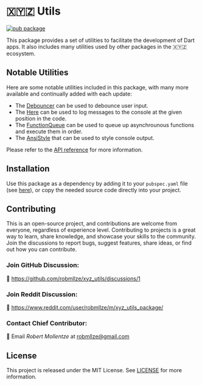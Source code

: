# 🇽🇾🇿 Utils

[![pub package](https://img.shields.io/pub/v/xyz_utils.svg)](https://pub.dev/packages/xyz_utils)

This package provides a set of utilities to facilitate the development of Dart apps. It also includes many utilities used by other packages in the 🇽🇾🇿 ecosystem.

## Notable Utilities

Here are some notable utilities included in this package, with many more available and continually added with each update:

- The [Debouncer](https://pub.dev/documentation/xyz_utils/0.44.4/xyz_utils/Debouncer-class.html) can be used to debounce user input.
- The [Here](https://pub.dev/documentation/xyz_utils/0.44.4/xyz_utils/Here-class.html) can be used to log messages to the console at the given position in the code.
- The [FunctionQueue](https://pub.dev/documentation/xyz_utils/0.44.4/xyz_utils/FunctionQueue-class.html) can be used to queue up asynchrounous functions and execute them in order.
- The [AnsiStyle](https://pub.dev/documentation/xyz_utils/0.44.4/xyz_utils/AnsiStyle-class.html) that can be used to style console output.

Please refer to the [API reference](https://pub.dev/documentation/xyz_utils/0.44.4/web_friendly/web_friendly-library.html) for more information.

## Installation

Use this package as a dependency by adding it to your `pubspec.yaml` file (see [here](https://pub.dev/packages/xyz_utils/install)), or copy the needed source code directly into your project.

## Contributing

This is an open-source project, and contributions are welcome from everyone, regardless of experience level. Contributing to projects is a great way to learn, share knowledge, and showcase your skills to the community. Join the discussions to report bugs, suggest features, share ideas, or find out how you can contribute.

### Join GitHub Discussion:

💬 https://github.com/robmllze/xyz_utils/discussions/1

### Join Reddit Discussion:

💬 https://www.reddit.com/user/robmllze/m/xyz_utils_package/

### Contact Chief Contributor:

📧 Email _Robert Mollentze_ at robmllze@gmail.com

## License

This project is released under the MIT License. See [LICENSE](https://raw.githubusercontent.com/robmllze/xyz_utils/main/LICENSE) for more information.
